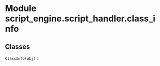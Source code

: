 Module script_engine.script_handler.class_info
==============================================

Classes
-------

`ClassInfo(obj)`
:
